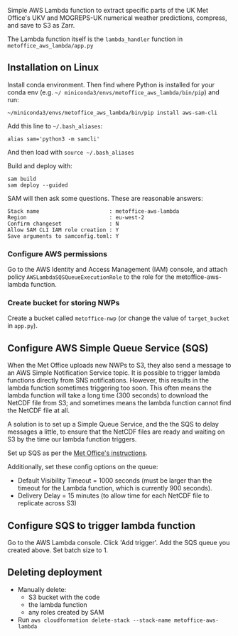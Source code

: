 Simple AWS Lambda function to extract specific parts of the UK Met Office's UKV and MOGREPS-UK numerical weather predictions, compress, and save to S3 as Zarr.

The Lambda function itself is the `lambda_handler` function in `metoffice_aws_lambda/app.py`

## Installation on Linux

Install conda environment.  Then find where Python is installed for your conda env (e.g. `~/
miniconda3/envs/metoffice_aws_lambda/bin/pip`) and run:

```shell
~/miniconda3/envs/metoffice_aws_lambda/bin/pip install aws-sam-cli
```

Add this line to `~/.bash_aliases`:

```
alias sam='python3 -m samcli'
```

And then load with `source ~/.bash_aliases`

Build and deploy with:

```
sam build
sam deploy --guided
```

SAM will then ask some questions.  These are reasonable answers:

```
Stack name                      : metoffice-aws-lambda
Region                          : eu-west-2
Confirm changeset               : N
Allow SAM CLI IAM role creation : Y
Save arguments to samconfig.toml: Y
```

### Configure AWS permissions

Go to the AWS Identity and Access Management (IAM) console, and attach policy `AWSLambdaSQSQueueExecutionRole` to the role for the metoffice-aws-lambda function.

### Create bucket for storing NWPs

Create a bucket called `metoffice-nwp` (or change the value of `target_bucket` in `app.py`).

## Configure AWS Simple Queue Service (SQS)

When the Met Office uploads new NWPs to S3, they also send a message to an AWS Simple Notification Service topic.  It is possible to trigger lambda functions directly from SNS notifications.  However, this results in the lambda function sometimes triggering too soon.  This often means the lambda function will take a long time (300 seconds) to download the NetCDF file from S3; and sometimes means the lambda function cannot find the NetCDF file at all.

A solution is to set up a Simple Queue Service, and the the SQS to delay messages a little, to ensure that the NetCDF files are ready and waiting on S3 by the time our lambda function triggers.

Set up SQS as per the [Met Office's instructions](https://github.com/MetOffice/aws-earth-examples/blob/master/examples/2.%20Subscribing%20to%20data.ipynb).

Additionally, set these config options on the queue:

* Default Visibility Timeout = 1000 seconds (must be larger than the timeout for the Lambda function, which is currently 900 seconds).
* Delivery Delay = 15 minutes (to allow time for each NetCDF file to replicate across S3)

## Configure SQS to trigger lambda function

Go to the AWS Lambda console. Click 'Add trigger'. Add the SQS queue you created above.  Set batch size to 1.

## Deleting deployment

* Manually delete:
  - S3 bucket with the code
  - the lambda function
  - any roles created by SAM
* Run `aws cloudformation delete-stack --stack-name metoffice-aws-lambda`